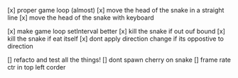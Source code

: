 [x] proper game loop (almost)
[x] move the head of the snake in a straight line
[x] move the head of the snake with keyboard

[x] make game loop setInterval better
[x] kill the snake if out ouf bound
[x] kill the snake if eat itself
[x] dont apply direction change if its oppostive to direction

[] refacto and test all the things!
[] dont spawn cherry on snake
[] frame rate ctr in top left corder 